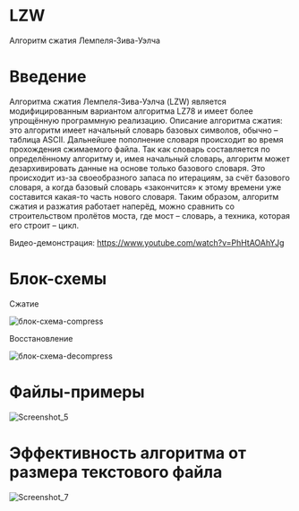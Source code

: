 # LZW
Алгоритм сжатия Лемпеля-Зива-Уэлча

# Введение
Алгоритма сжатия Лемпеля-Зива-Уэлча (LZW) является модифицированным вариантом алгоритма LZ78 и имеет более упрощённую программную реализацию.
Описание алгоритма сжатия: это алгоритм имеет начальный словарь базовых символов, обычно – таблица ASCII. Дальнейшее пополнение словаря происходит во время прохождения сжимаемого файла.
Так как словарь составляется по определённому алгоритму и, имея начальный словарь, алгоритм может дезархивировать данные на основе только базового словаря. Это происходит из-за своеобразного запаса по итерациям, за счёт базового словаря, а когда базовый словарь «закончится» к этому времени уже составится какая-то часть нового словаря. Таким образом, алгоритм сжатия и разжатия работает наперёд, можно сравнить со строительством пролётов моста, где мост – словарь, а техника, которая его строит – цикл.

Видео-демонстрация: https://www.youtube.com/watch?v=PhHtAOAhYJg

# Блок-схемы
Сжатие

![блок-схема-compress](https://user-images.githubusercontent.com/21179689/122956247-44586480-d39a-11eb-86cb-6e317ea43409.png)

Восстановление

![блок-схема-decompress](https://user-images.githubusercontent.com/21179689/122956256-47ebeb80-d39a-11eb-94a0-058e64679849.png)

# Файлы-примеры
![Screenshot_5](https://user-images.githubusercontent.com/21179689/122956268-4ae6dc00-d39a-11eb-89a3-87543ecfbcac.png)

# Эффективность алгоритма от размера текстового файла
![Screenshot_7](https://user-images.githubusercontent.com/21179689/122956280-4de1cc80-d39a-11eb-9350-b5770b413ff0.png)
